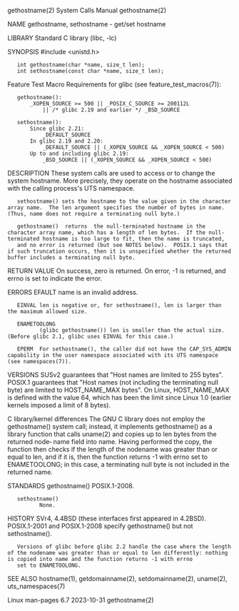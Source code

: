 gethostname(2)                                                                              System Calls Manual                                                                              gethostname(2)

NAME
       gethostname, sethostname - get/set hostname

LIBRARY
       Standard C library (libc, -lc)

SYNOPSIS
       #include <unistd.h>

       int gethostname(char *name, size_t len);
       int sethostname(const char *name, size_t len);

   Feature Test Macro Requirements for glibc (see feature_test_macros(7)):

       gethostname():
           _XOPEN_SOURCE >= 500 || _POSIX_C_SOURCE >= 200112L
               || /* glibc 2.19 and earlier */ _BSD_SOURCE

       sethostname():
           Since glibc 2.21:
               _DEFAULT_SOURCE
           In glibc 2.19 and 2.20:
               _DEFAULT_SOURCE || (_XOPEN_SOURCE && _XOPEN_SOURCE < 500)
           Up to and including glibc 2.19:
               _BSD_SOURCE || (_XOPEN_SOURCE && _XOPEN_SOURCE < 500)

DESCRIPTION
       These system calls are used to access or to change the system hostname.  More precisely, they operate on the hostname associated with the calling process's UTS namespace.

       sethostname() sets the hostname to the value given in the character array name.  The len argument specifies the number of bytes in name.  (Thus, name does not require a terminating null byte.)

       gethostname()  returns  the null-terminated hostname in the character array name, which has a length of len bytes.  If the null-terminated hostname is too large to fit, then the name is truncated,
       and no error is returned (but see NOTES below).  POSIX.1 says that if such truncation occurs, then it is unspecified whether the returned buffer includes a terminating null byte.

RETURN VALUE
       On success, zero is returned.  On error, -1 is returned, and errno is set to indicate the error.

ERRORS
       EFAULT name is an invalid address.

       EINVAL len is negative or, for sethostname(), len is larger than the maximum allowed size.

       ENAMETOOLONG
              (glibc gethostname()) len is smaller than the actual size.  (Before glibc 2.1, glibc uses EINVAL for this case.)

       EPERM  For sethostname(), the caller did not have the CAP_SYS_ADMIN capability in the user namespace associated with its UTS namespace (see namespaces(7)).

VERSIONS
       SUSv2 guarantees that "Host names are limited to 255 bytes".  POSIX.1 guarantees that "Host names (not including the terminating  null  byte)  are  limited  to  HOST_NAME_MAX  bytes".   On  Linux,
       HOST_NAME_MAX is defined with the value 64, which has been the limit since Linux 1.0 (earlier kernels imposed a limit of 8 bytes).

   C library/kernel differences
       The  GNU  C library does not employ the gethostname() system call; instead, it implements gethostname() as a library function that calls uname(2) and copies up to len bytes from the returned node‐
       name field into name.  Having performed the copy, the function then checks if the length of the nodename was greater than or equal to len, and if it is, then the function returns -1 with errno set
       to ENAMETOOLONG; in this case, a terminating null byte is not included in the returned name.

STANDARDS
       gethostname()
              POSIX.1-2008.

       sethostname()
              None.

HISTORY
       SVr4, 4.4BSD (these interfaces first appeared in 4.2BSD).  POSIX.1-2001 and POSIX.1-2008 specify gethostname() but not sethostname().

       Versions of glibc before glibc 2.2 handle the case where the length of the nodename was greater than or equal to len differently: nothing is copied into name and the function returns -1 with errno
       set to ENAMETOOLONG.

SEE ALSO
       hostname(1), getdomainname(2), setdomainname(2), uname(2), uts_namespaces(7)

Linux man-pages 6.7                                                                              2023-10-31                                                                                  gethostname(2)
